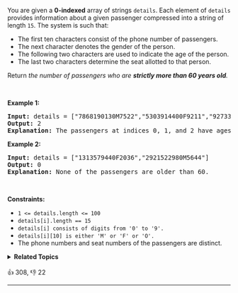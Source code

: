 <p>You are given a <strong>0-indexed</strong> array of strings <code>details</code>. Each element of <code>details</code> provides information about a given passenger compressed into a string of length <code>15</code>. The system is such that:</p>

<ul> 
 <li>The first ten characters consist of the phone number of passengers.</li> 
 <li>The next character denotes the gender of the person.</li> 
 <li>The following two characters are used to indicate the age of the person.</li> 
 <li>The last two characters determine the seat allotted to that person.</li> 
</ul>

<p>Return <em>the number of passengers who are <strong>strictly </strong><strong>more than 60 years old</strong>.</em></p>

<p>&nbsp;</p> 
<p><strong class="example">Example 1:</strong></p>

<pre>
<strong>Input:</strong> details = ["7868190130M7522","5303914400F9211","9273338290F4010"]
<strong>Output:</strong> 2
<strong>Explanation:</strong> The passengers at indices 0, 1, and 2 have ages 75, 92, and 40. Thus, there are 2 people who are over 60 years old.
</pre>

<p><strong class="example">Example 2:</strong></p>

<pre>
<strong>Input:</strong> details = ["1313579440F2036","2921522980M5644"]
<strong>Output:</strong> 0
<strong>Explanation:</strong> None of the passengers are older than 60.
</pre>

<p>&nbsp;</p> 
<p><strong>Constraints:</strong></p>

<ul> 
 <li><code>1 &lt;= details.length &lt;= 100</code></li> 
 <li><code>details[i].length == 15</code></li> 
 <li><code>details[i] consists of digits from '0' to '9'.</code></li> 
 <li><code>details[i][10] is either 'M' or 'F' or 'O'.</code></li> 
 <li>The phone numbers and seat numbers of the passengers are distinct.</li> 
</ul>

<details><summary><strong>Related Topics</strong></summary>Array | String</details><br>

<div>👍 308, 👎 22<span style='float: right;'></span></div>

<div id="labuladong"><hr>

</div>

